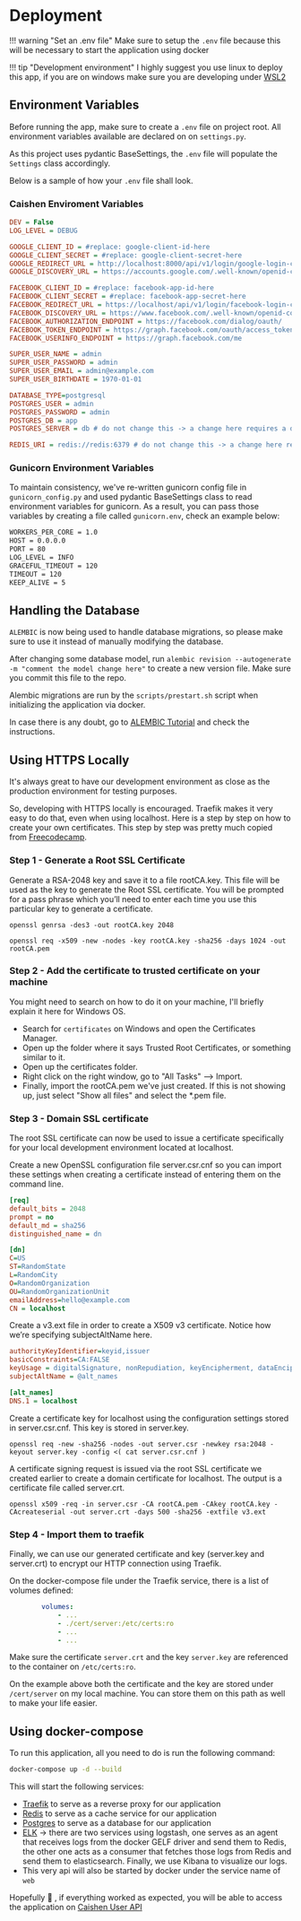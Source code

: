 # Deployment

!!! warning "Set an .env file"
    Make sure to setup the `.env` file because this will be necessary to start the application using docker

!!! tip "Development environment"
    I highly suggest you use linux to deploy this app, if you are on windows make sure you are developing under [WSL2](https://docs.microsoft.com/pt-br/windows/wsl/install-win10)

## Environment Variables

Before running the app, make sure to create a `.env` file on project root. All environment variables available are declared on on `settings.py`.

As this project uses pydantic BaseSettings, the `.env` file will populate the `Settings` class accordingly.

Below is a sample of how your `.env` file shall look.

### Caishen Enviroment Variables

```ini
DEV = False
LOG_LEVEL = DEBUG

GOOGLE_CLIENT_ID = #replace: google-client-id-here
GOOGLE_CLIENT_SECRET = #replace: google-client-secret-here
GOOGLE_REDIRECT_URL = http://localhost:8000/api/v1/login/google-login-callback/
GOOGLE_DISCOVERY_URL = https://accounts.google.com/.well-known/openid-configuration

FACEBOOK_CLIENT_ID = #replace: facebook-app-id-here
FACEBOOK_CLIENT_SECRET = #replace: facebook-app-secret-here
FACEBOOK_REDIRECT_URL = https://localhost/api/v1/login/facebook-login-callback
FACEBOOK_DISCOVERY_URL = https://www.facebook.com/.well-known/openid-configuration/
FACEBOOK_AUTHORIZATION_ENDPOINT = https://facebook.com/dialog/oauth/
FACEBOOK_TOKEN_ENDPOINT = https://graph.facebook.com/oauth/access_token
FACEBOOK_USERINFO_ENDPOINT = https://graph.facebook.com/me

SUPER_USER_NAME = admin
SUPER_USER_PASSWORD = admin
SUPER_USER_EMAIL = admin@example.com
SUPER_USER_BIRTHDATE = 1970-01-01

DATABASE_TYPE=postgresql
POSTGRES_USER = admin
POSTGRES_PASSWORD = admin
POSTGRES_DB = app
POSTGRES_SERVER = db # do not change this -> a change here requires a docker-compose change as well

REDIS_URI = redis://redis:6379 # do not change this -> a change here requires a docker-compose change as well
```

### Gunicorn Environment Variables

To maintain consistency, we've re-written gunicorn config file  in `gunicorn_config.py` and used pydantic BaseSettings class to read environment variables for gunicorn.
As a result, you can pass those variables by creating a file called `gunicorn.env`, check an example below:

```sh
WORKERS_PER_CORE = 1.0
HOST = 0.0.0.0
PORT = 80
LOG_LEVEL = INFO
GRACEFUL_TIMEOUT = 120
TIMEOUT = 120
KEEP_ALIVE = 5
```

## Handling the Database

`ALEMBIC` is now being used to handle database migrations, so please make sure to use it instead of manually modifying the database.

After changing some database model, run `alembic revision --autogenerate -m "comment the model change here"` to create a new version file.
Make sure you commit this file to the repo.

Alembic migrations are run by the `scripts/prestart.sh` script when initializing the application via docker.

In case there is any doubt, go to [ALEMBIC Tutorial](https://alembic.sqlalchemy.org/en/latest/tutorial.html) and check the instructions.

## Using HTTPS Locally

It's always great to have our development environment as close as the production environment for testing purposes.

So, developing with HTTPS locally is encouraged. Traefik makes it very easy to do that, even when using localhost. Here is a step by step on how to create your own certificates.
This step by step was pretty much copied from [Freecodecamp](https://www.freecodecamp.org/news/how-to-get-https-working-on-your-local-development-environment-in-5-minutes-7af615770eec/).

### Step 1 - Generate a Root SSL Certificate

Generate a RSA-2048 key and save it to a file rootCA.key. This file will be used as the key to generate the Root SSL certificate. You will be prompted for a pass phrase which you’ll need to enter each time you use this particular key to generate a certificate.

`openssl genrsa -des3 -out rootCA.key 2048`

`openssl req -x509 -new -nodes -key rootCA.key -sha256 -days 1024 -out rootCA.pem`

### Step 2 - Add the certificate to trusted certificate on your machine

You might need to search on how to do it on your machine, I'll briefly explain it here for Windows OS.

- Search for `certificates` on Windows and open the Certificates Manager.
- Open up the folder where it says Trusted Root Certificates, or something similar to it.
- Open up the certificates folder.
- Right click on the right window, go to "All Tasks" --> Import.
- Finally, import the rootCA.pem we've just created. If this is not showing up, just select "Show all files" and select the *.pem file.

### Step 3 - Domain SSL certificate

The root SSL certificate can now be used to issue a certificate specifically for your local development environment located at localhost.

Create a new OpenSSL configuration file server.csr.cnf so you can import these settings when creating a certificate instead of entering them on the command line.

```ini
[req]
default_bits = 2048
prompt = no
default_md = sha256
distinguished_name = dn

[dn]
C=US
ST=RandomState
L=RandomCity
O=RandomOrganization
OU=RandomOrganizationUnit
emailAddress=hello@example.com
CN = localhost
```

Create a v3.ext file in order to create a X509 v3 certificate. Notice how we’re specifying subjectAltName here.

```ini
authorityKeyIdentifier=keyid,issuer
basicConstraints=CA:FALSE
keyUsage = digitalSignature, nonRepudiation, keyEncipherment, dataEncipherment
subjectAltName = @alt_names

[alt_names]
DNS.1 = localhost
```

Create a certificate key for localhost using the configuration settings stored in server.csr.cnf. This key is stored in server.key.

`openssl req -new -sha256 -nodes -out server.csr -newkey rsa:2048 -keyout server.key -config <( cat server.csr.cnf )`

A certificate signing request is issued via the root SSL certificate we created earlier to create a domain certificate for localhost. The output is a certificate file called server.crt.

`openssl x509 -req -in server.csr -CA rootCA.pem -CAkey rootCA.key -CAcreateserial -out server.crt -days 500 -sha256 -extfile v3.ext`

### Step 4 - Import them to traefik

Finally, we can use our generated certificate and key (server.key and server.crt) to encrypt our HTTP connection using Traefik.

On the docker-compose file under the Traefik service, there is a list of volumes defined:

```yml
        volumes:
            - ...
            - ./cert/server:/etc/certs:ro
            - ...
            - ...
```

Make sure the certificate `server.crt` and the key `server.key` are referenced to the container on `/etc/certs:ro`.

On the example above both the certificate and the key are stored under `/cert/server` on my local machine. You can store them on this path as well  to make your life easier.

## Using docker-compose

To run this application, all you need to do is run the following command:

```sh
docker-compose up -d --build
```

This will start the following services:

- [Traefik](https://doc.traefik.io/traefik/) to serve as a reverse proxy for our application
- [Redis](https://redis.io/) to serve as a cache service for our application
- [Postgres](https://www.postgresql.org/) to serve as a database for our application
- [ELK](https://www.elastic.co/) -> there are two services using logstash, one serves as an agent that receives logs from the docker GELF driver and send them to Redis, the other one acts as a consumer that fetches those logs from Redis and send them to elasticsearch. Finally, we use Kibana to visualize our logs.
- This very api will also be started by docker under the service name of `web`

Hopefully :pray: , if everything worked as expected, you will be able to access the application on [Caishen User API](https://localhost/api/v1)

